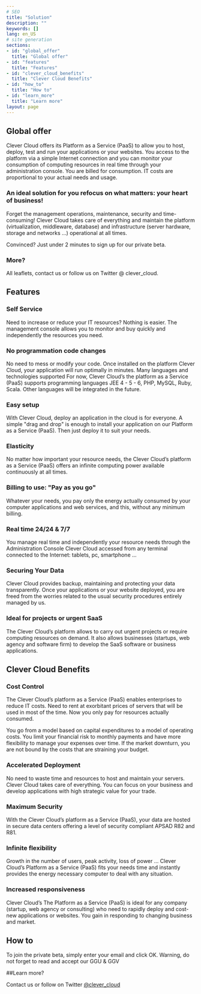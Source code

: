 ```yaml
---
# SEO
title: "Solution"
description: ""
keywords: []
lang: en_US
# site generation
sections:
- id: "global_offer"
  title: "Global offer"
- id: "features"
  title: "Features"
- id: "clever_cloud_benefits"
  title: "Clever Cloud Benefits"
- id: "how_to"
  title: "How to"
- id: "learn_more"
  title: "Learn more"
layout: page
---
```


## Global offer
Clever Cloud offers its Platform as a Service (PaaS) to allow you to host, deploy, test and run your applications or your websites. You access to the platform via a simple Internet connection and you can monitor your consumption of computing resources in real time through your administration console. You are billed for consumption. IT costs are proportional to your actual needs and usage.
 
### An ideal solution for you refocus on what matters: your heart of business!
Forget the management operations, maintenance, security and time-consuming! Clever Cloud takes care of everything and maintain the platform (virtualization, middleware, database) and infrastructure (server hardware, storage and networks ...) operational at all times.

Convinced? Just under 2 minutes to sign up for our private beta.
 
 
### More?
All leaflets, contact us or follow us on Twitter @ clever_cloud.

## Features

### Self Service

Need to increase or reduce your IT resources? Nothing is easier. The management console allows you to monitor and buy quickly and independently the resources you need.

### No programmation code changes

No need to mess or modify your code. Once installed on the platform Clever Cloud, your application will run optimally in minutes.
Many languages and technologies ​​supported 
For now, Clever Cloud’s the platform as a Service (PaaS) supports programming languages ​​JEE 4 - 5 - 6, PHP, MySQL, Ruby, Scala. Other languages ​​will be integrated in the future.

### Easy setup

With Clever Cloud, deploy an application in the cloud is for everyone. A simple "drag and drop" is enough to install your application on our Platform as a Service (PaaS). Then just deploy it to suit your needs.

### Elasticity

No matter how important your resource needs, the Clever Cloud’s platform as a Service (PaaS) offers an infinite computing power available continuously at all times.

### Billing to use: "Pay as you go"

Whatever your needs, you pay only the energy actually consumed by your computer applications and web services, and this, without any minimum billing.

### Real time 24/24 & 7/7

You manage real time and independently your resource needs through the Administration Console Clever Cloud accessed from any terminal connected to the Internet: tablets, pc, smartphone ...

### Securing Your Data

Clever Cloud provides backup, maintaining and protecting your data transparently. Once your applications or your website deployed, you are freed from the worries related to the usual security procedures entirely managed by us.

### Ideal for projects or urgent SaaS

The Clever Cloud’s platform allows to carry out urgent projects or require computing resources on demand. It also allows businesses (startups, web agency and software firm) to develop the SaaS software or business applications.

## Clever Cloud Benefits

### Cost Control
The Clever Cloud’s platform as a Service (PaaS) enables enterprises to reduce IT costs. Need to rent at exorbitant prices of servers that will be used in most of the time. Now you only pay for resources actually consumed.

You go from a model based on capital expenditures to a model of operating costs. You limit your financial risk to monthly payments and have more flexibility to manage your expenses over time. If the market downturn, you are not bound by the costs that are straining your budget.


### Accelerated Deployment
No need to waste time and resources to host and maintain your servers. Clever Cloud takes care of everything. You can focus on your business and develop applications with high strategic value for your trade.

### Maximum Security
With the Clever Cloud’s platform as a Service (PaaS), your data are hosted in secure data centers offering a level of security compliant APSAD R82 and R81.

### Infinite flexibility
Growth in the number of users, peak activity, loss of power ... Clever Cloud’s Platform as a Service (PaaS) fits your needs time and instantly provides the energy necessary computer to deal with any situation.

### Increased responsiveness
Clever Cloud’s The Platform as a Service (PaaS) is ideal for any company (startup, web agency or consulting) who need to rapidly deploy and cost-new applications or websites. You gain in responding to changing business and market.

## How to
To join the private beta, simply enter your email and click OK. Warning, do not forget to read and accept our GGU & GGV

##Learn more?

Contact us or follow on Twitter [@clever_cloud](http://twitter.com/clever_cloud "Twitter")
